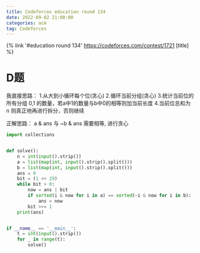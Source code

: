 ```yaml
---
title: Codeforces education round 134
date: 2022-09-02 21:00:00
categories: acm
tag: Codeforces
---
```


{% link '#education round 134' https://codeforces.com/contest/1721 [title] %}

# D题
我直接思路：
1.从大到小循环每个位(贪心)
2.循环当前分组(贪心)
3.统计当前位的所有分组 0,1 的数量，若a中1的数量与b中0的相等则加当前长度
4.当前位总和为 n 则真正地再进行拆分，否则继续

正解思路：
a & ans 与 ~b & ans 需要相等, 进行贪心

```python
import collections


def solve():
    n = int(input().strip())
    a = list(map(int, input().strip().split()))
    b = list(map(int, input().strip().split()))
    ans = 0
    bit = (1 << 29)
    while bit > 0:
        now = ans | bit
        if sorted(i & now for i in a) == sorted(~i & now for i in b):
            ans = now
        bit >>= 1
    print(ans)


if __name__ == '__main__':
    t = int(input().strip())
    for _ in range(t):
        solve()
```